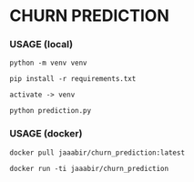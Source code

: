 # CHURN PREDICTION

### USAGE (local)
```python -m venv venv```

```pip install -r requirements.txt```

```activate -> venv```

```python prediction.py```

### USAGE (docker)
```docker pull jaaabir/churn_prediction:latest```

```docker run -ti jaaabir/churn_prediction```